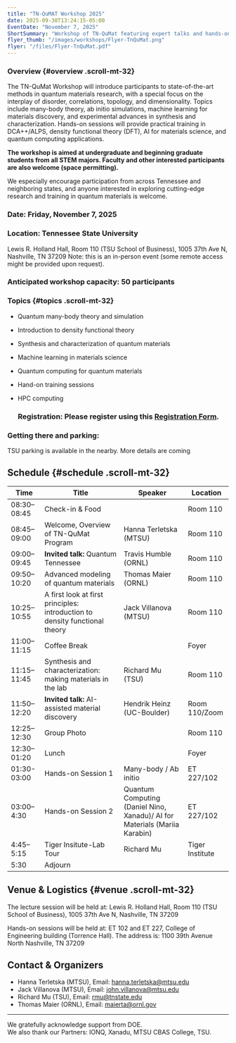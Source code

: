 ```yaml
---
title: "TN-QuMAT Workshop 2025"
date: 2025-09-30T13:24:15-05:00
EventDate: "November 7, 2025"
ShortSummary: "Workshop of TN-QuMat featuring expert talks and hands-on sessions"
flyer_thumb: "/images/workshops/Flyer-TnQuMat.png"
flyer: "/files/Flyer-TnQuMat.pdf"
---
```


### Overview {#overview .scroll-mt-32}

The TN-QuMat Workshop will introduce participants to state-of-the-art methods in quantum materials research, with a special focus on the interplay of disorder, correlations, topology, and dimensionality. Topics include many-body theory, ab initio simulations, machine learning for materials discovery, and experimental advances in synthesis and characterization. Hands-on sessions will provide practical training in DCA++/ALPS, density functional theory (DFT), AI for materials science, and quantum computing applications.

**The workshop is aimed at undergraduate and beginning graduate students from all STEM majors. Faculty and other interested participants are also welcome (space permitting).**

We especially encourage participation from across Tennessee and neighboring states, and anyone interested in exploring cutting-edge research and training in quantum materials is welcome.

### Date: Friday, November 7, 2025  
### Location: Tennessee State University
Lewis R. Holland Hall, Room 110 (TSU School of Business),
1005 37th Ave N, Nashville, TN 37209
Note: this is an in-person event (some remote access might be provided upon request).
### Anticipated workshop capacity: 50 participants

### Topics {#topics .scroll-mt-32}
- Quantum many-body theory and simulation
- Introduction to density functional theory
- Synthesis and characterization of quantum materials
- Machine learning in materials science  
- Quantum computing for quantum materials
- Hand-on training sessions
- HPC computing

  ### Registration: Please register using this [Registration Form](https://forms.gle/CzTXN2JKwQ3esUyb9). 

### Getting there and parking:
TSU parking is available in the nearby.  More details are coming


## Schedule {#schedule .scroll-mt-32}
    
| Time        | Title                                           | Speaker          | Location     |
|-------------|------------------------------------------------|------------------|-----------------------|
| 08:30–08:45 | Check-in & Food                                |                         | Room 110        |
| 08:45–09:00 | Welcome, Overview of TN-QuMat Program          | Hanna Terletska (MTSU)  | Room 110       |
| 09:00–09:45 | **Invited talk:** Quantum Tennessee            | Travis Humble (ORNL)    | Room 110        |
| 09:50–10:20 | Advanced modeling of quantum materials         | Thomas Maier (ORNL)     |Room 110        |
| 10:25–10:55 | A first look at first principles: introduction to density functional theory                   | Jack Villanova (MTSU)   | Room 110        |
| 11:00–11:15 | Coffee Break                                   |                         |  Foyer             |
| 11:15–11:45 | Synthesis and characterization: making materials in the lab   | Richard Mu (TSU)    |Room 110          |
| 11:50–12:20 | **Invited talk:** AI-assisted material discovery   |Hendrik Heinz (UC-Boulder)      | Room 110/Zoom       |
| 12:25–12:30 | Group Photo                                    |                         | Room 110      |
| 12:30–01:20 | Lunch                                          |                         | Foyer                 |
| 01:30-03:00 | Hands-on Session 1                             | Many-body / Ab initio   | ET 227/102      |
| 03:00–4:30  | Hands-on Session 2                             |  Quantum Computing (Daniel Nino, Xanadu)/ AI for Materials (Mariia Karabin)  | ET 227/102       |
| 4:45–5:15   | Tiger Insitute-Lab Tour                        |  Richard Mu             | Tiger Institute    |
|5:30         | Adjourn                                        |                                   |




## Venue & Logistics {#venue .scroll-mt-32}
The lecture session will be held at: Lewis R. Holland Hall, Room 110 (TSU School of Business),
1005 37th Ave N, Nashville, TN 37209

Hands-on sessions will be held at: ET 102 and ET 227, College of Engineering building (Torrence Hall). The address is:
1100 39th Avenue North
Nashville, TN 37209

## Contact & Organizers

- Hanna Terletska (MTSU), Email: hanna.terletska@mtsu.edu
- Jack Villanova (MTSU),  Email: john.villanova@mtsu.edu
- Richard Mu (TSU), Email: rmu@tnstate.edu
- Thomas Maier (ORNL),  Email: maierta@ornl.gov

---

We gratefully acknowledge support from DOE.  
We also thank our Partners: IONQ, Xanadu, MTSU CBAS College, TSU.



